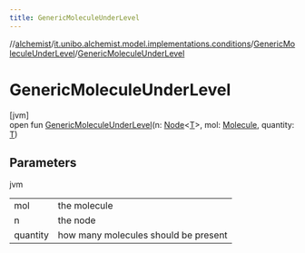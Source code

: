 ```yaml
---
title: GenericMoleculeUnderLevel
---
```

//[alchemist](../../../index.html)/[it.unibo.alchemist.model.implementations.conditions](../index.html)/[GenericMoleculeUnderLevel](index.html)/[GenericMoleculeUnderLevel](-generic-molecule-under-level.html)



# GenericMoleculeUnderLevel



[jvm]\
open fun [GenericMoleculeUnderLevel](-generic-molecule-under-level.html)(n: [Node](../../it.unibo.alchemist.model.interfaces/-node/index.html)<[T](../../it.unibo.alchemist.model.interfaces/-environment/index.html)>, mol: [Molecule](../../it.unibo.alchemist.model.interfaces/-molecule/index.html), quantity: [T](../../it.unibo.alchemist.model.interfaces/-environment/index.html))



## Parameters


jvm

| | |
|---|---|
| mol | the molecule |
| n | the node |
| quantity | how many molecules should be present |




